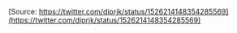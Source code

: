 [Source: https://twitter.com/diprjk/status/1526214148354285569](https://twitter.com/diprjk/status/1526214148354285569)